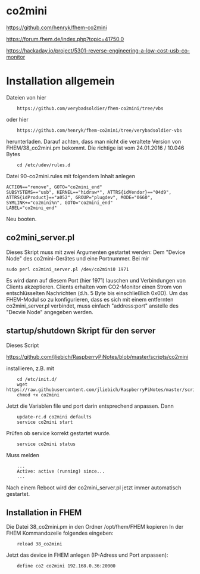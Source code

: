 # co2mini

https://github.com/henryk/fhem-co2mini

https://forum.fhem.de/index.php?topic=41750.0

https://hackaday.io/project/5301-reverse-engineering-a-low-cost-usb-co-monitor

# Installation allgemein

Dateien von hier

        https://github.com/verybadsoldier/fhem-co2mini/tree/vbs
        
oder hier

        https://github.com/henryk/fhem-co2mini/tree/verybadsoldier-vbs
        
herunterladen. Darauf achten, dass man nicht die veraltete Version von FHEM/38_co2mini.pm bekommt.
Die richtige ist vom 24.01.2016 / 10.046 Bytes

        cd /etc/udev/rules.d

Datei 90-co2mini.rules mit folgendem Inhalt anlegen

    ACTION=="remove", GOTO="co2mini_end"
    SUBSYSTEMS=="usb", KERNEL=="hidraw*", ATTRS{idVendor}=="04d9", ATTRS{idProduct}=="a052", GROUP="plugdev", MODE="0660", SYMLINK+="co2mini%n", GOTO="co2mini_end"
    LABEL="co2mini_end"

Neu booten.

## co2mini_server.pl

Dieses Skript muss mit zwei Argumenten gestartet werden:
Dem "Device Node" des co2mini-Gerätes und eine Portnummer. Bei mir

    sudo perl co2mini_server.pl /dev/co2mini0 1971

Es wird dann auf diesem Port (hier 1971) lauschen und Verbindungen von Clients akzeptieren.
Clients erhalten vom CO2-Monitor einen Strom von entschlüsselten Nachrichten (d.h. 5 Byte bis einschließlich 0x0D).
Um das FHEM-Modul so zu konfigurieren, dass es sich mit einem entfernten co2mini_server.pl verbindet, muss einfach "address:port" anstelle des "Decvie Node" angegeben werden.

## startup/shutdown Skript für den server

Dieses Script 

https://github.com/jliebich/RaspberryPiNotes/blob/master/scripts/co2mini

installieren, z.B. mit

        cd /etc/init.d/
        wget https://raw.githubusercontent.com/jliebich/RaspberryPiNotes/master/scripts/co2mini
        chmod +x co2mini
        
Jetzt die Variablen file und port darin entsprechend anpassen.
Dann

        update-rc.d co2mini defaults
        service co2mini start
        
 Prüfen ob service korrekt gestartet wurde.
 
        service co2mini status
  
  Muss melden
  
        ...
        Active: active (running) since...
        ...
    
 Nach einem Reboot wird der co2mini_server.pl jetzt immer automatisch gestartet.
 
## Installation in FHEM

Die Datei 38_co2mini.pm in den Ordner /opt/fhem/FHEM kopieren
In der FHEM Kommandozeile folgendes eingeben:

        reload 38_co2mini

Jetzt das device in FHEM anlegen (IP-Adress und Port anpassen):

        define co2 co2mini 192.168.0.36:20000




